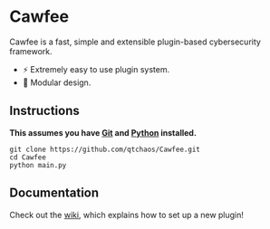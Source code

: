 # Cawfee

Cawfee is a fast, simple and extensible plugin-based cybersecurity framework.
* ⚡ Extremely easy to use plugin system.
* 🔗 Modular design.

## Instructions

**This assumes you have [Git](https://git-scm.com/) and [Python](https://www.python.org/) installed.**

```
git clone https://github.com/qtchaos/Cawfee.git
cd Cawfee
python main.py
```

## Documentation
Check out the [wiki](https://github.com/qtchaos/Cawfee/wiki), which explains how to set up a new plugin!

